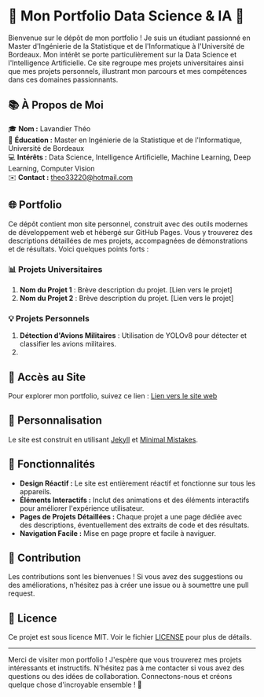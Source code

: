 # 🌟 Mon Portfolio Data Science & IA 🌟

Bienvenue sur le dépôt de mon portfolio ! Je suis un étudiant passionné en Master d'Ingénierie de la Statistique et de l'Informatique à l'Université de Bordeaux. Mon intérêt se porte particulièrement sur la Data Science et l'Intelligence Artificielle. Ce site regroupe mes projets universitaires ainsi que mes projets personnels, illustrant mon parcours et mes compétences dans ces domaines passionnants.

## 📚 À Propos de Moi

🎓 **Nom :** Lavandier Théo  
🏫 **Éducation :** Master en Ingénierie de la Statistique et de l'Informatique, Université de Bordeaux  
💻 **Intérêts :** Data Science, Intelligence Artificielle, Machine Learning, Deep Learning, Computer Vision  
✉️ **Contact :** theo33220@hotmail.com

## 🌐 Portfolio

Ce dépôt contient mon site personnel, construit avec des outils modernes de développement web et hébergé sur GitHub Pages. Vous y trouverez des descriptions détaillées de mes projets, accompagnées de démonstrations et de résultats. Voici quelques points forts :

### 📊 Projets Universitaires

1. **Nom du Projet 1** : Brève description du projet. [Lien vers le projet]
2. **Nom du Projet 2** : Brève description du projet. [Lien vers le projet]

### 💡 Projets Personnels

1. **Détection d'Avions Militaires** : Utilisation de YOLOv8 pour détecter et classifier les avions militaires. 
2. 

## 🚀 Accès au Site

Pour explorer mon portfolio, suivez ce lien : [Lien vers le site web](https://Hisqkq.github.io/)

## 🎨 Personnalisation

Le site est construit en utilisant [Jekyll](https://jekyllrb.com/) et [Minimal Mistakes](https://mmistakes.github.io/minimal-mistakes/).

## 🌟 Fonctionnalités

- **Design Réactif :** Le site est entièrement réactif et fonctionne sur tous les appareils.
- **Éléments Interactifs :** Inclut des animations et des éléments interactifs pour améliorer l'expérience utilisateur.
- **Pages de Projets Détaillées :** Chaque projet a une page dédiée avec des descriptions, éventuellement des extraits de code et des résultats.
- **Navigation Facile :** Mise en page propre et facile à naviguer.

## 🤝 Contribution

Les contributions sont les bienvenues ! Si vous avez des suggestions ou des améliorations, n'hésitez pas à créer une issue ou à soumettre une pull request.

## 📜 Licence

Ce projet est sous licence MIT. Voir le fichier [LICENSE](LICENSE) pour plus de détails.

---

Merci de visiter mon portfolio ! J'espère que vous trouverez mes projets intéressants et instructifs. N'hésitez pas à me contacter si vous avez des questions ou des idées de collaboration. Connectons-nous et créons quelque chose d'incroyable ensemble ! 🌟
